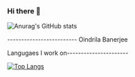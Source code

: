 ### Hi there 👋

<!--
**oindrila-b/oindrila-b** is a ✨ _special_ ✨ repository because its `README.md` (this file) appears on your GitHub profile.

Here are some ideas to get you started:

- 🔭 I’m currently working on ...
- 🌱 I’m currently learning ...
- 👯 I’m looking to collaborate on ...
- 🤔 I’m looking for help with ...
- 💬 Ask me about ...
- 📫 How to reach me: ...
- 😄 Pronouns: ...
- ⚡ Fun fact: ...
-->

![Anurag's GitHub stats](https://github-readme-stats.vercel.app/api?username=oindrila-b&show_icons=true&theme=tokyonight)

------------------------- Oindrila Banerjee

Langugaes I work on----------------------

[![Top Langs](https://github-readme-stats.vercel.app/api/top-langs/?username=oindrila-b&layout=compact)](https://github.com/anuraghazra/github-readme-stats)
